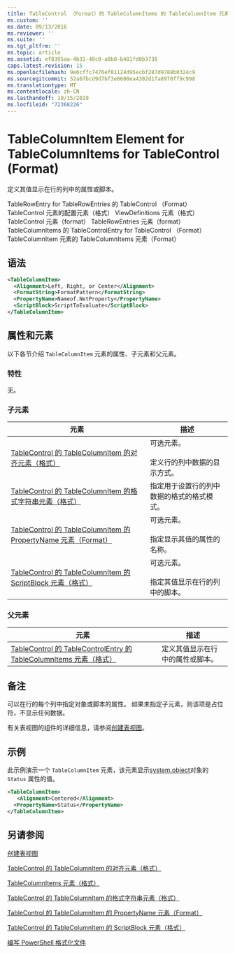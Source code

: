 ```yaml
---
title: TableControl （Format）的 TableColumnItems 的 TableColumnItem 元素 |Microsoft Docs
ms.custom: ''
ms.date: 09/13/2016
ms.reviewer: ''
ms.suite: ''
ms.tgt_pltfrm: ''
ms.topic: article
ms.assetid: ef8395aa-4b31-48c0-a0b8-b481fd0b3738
caps.latest.revision: 15
ms.openlocfilehash: 9e6cffc7476ef01124d95ecbf287d9788b0324c9
ms.sourcegitcommit: 52a67bcd9d7bf3e8600ea4302d1fa8970ff9c998
ms.translationtype: MT
ms.contentlocale: zh-CN
ms.lasthandoff: 10/15/2019
ms.locfileid: "72368226"
---
```

# <a name="tablecolumnitem-element-for-tablecolumnitems-for-tablecontrol-format"></a>TableColumnItem Element for TableColumnItems for TableControl (Format)

定义其值显示在行的列中的属性或脚本。

TableRowEntry for TableRowEntries 的 TableControl （Format） TableControl 元素的配置元素（格式） ViewDefinitions 元素（格式） TableControl 元素（format） TableRowEntries 元素（format）TableColumnItems 的 TableControlEntry for TableControl （Format） TableColumnItem 元素的 TableColumnItems 元素（Format）

## <a name="syntax"></a>语法

```xml
<TableColumnItem>
  <Alignment>Left, Right, or Center</Alignment>
  <FormatString>FormatPattern</FormatString>
  <PropertyName>Nameof.NetProperty</PropertyName>
  <ScriptBlock>ScriptToEvaluate</ScriptBlock>
</TableColumnItem>
```

## <a name="attributes-and-elements"></a>属性和元素

以下各节介绍 `TableColumnItem` 元素的属性、子元素和父元素。

### <a name="attributes"></a>特性

无。

### <a name="child-elements"></a>子元素

|元素|描述|
|-------------|-----------------|
|[TableControl 的 TableColumnItem 的对齐元素（格式）](./alignment-element-for-tablecolumnitem-for-tablecontrol-format.md)|可选元素。<br /><br /> 定义行的列中数据的显示方式。|
|[TableControl 的 TableColumnItem 的格式字符串元素（格式）](./formatstring-element-for-tablecolumnitem-for-tablecontrol-format.md)|指定用于设置行的列中数据的格式的格式模式。|
|[TableControl 的 TableColumnItem 的 PropertyName 元素（Format）](./propertyname-element-for-tablecolumnitem-for-tablecontrol-format.md)|可选元素。<br /><br /> 指定显示其值的属性的名称。|
|[TableControl 的 TableColumnItem 的 ScriptBlock 元素（格式）](./scriptblock-element-for-tablecolumnitem-for-tablecontrol-format.md)|可选元素。<br /><br /> 指定其值显示在行的列中的脚本。|

### <a name="parent-elements"></a>父元素

|元素|描述|
|-------------|-----------------|
|[TableControl 的 TableControlEntry 的 TableColumnItems 元素（格式）](./tablecolumnitems-element-for-tablerowentry-for-tablecontrol-format.md)|定义其值显示在行中的属性或脚本。|

## <a name="remarks"></a>备注

可以在行的每个列中指定对象或脚本的属性。 如果未指定子元素，则该项是占位符，不显示任何数据。

有关表视图的组件的详细信息，请参阅[创建表视图](./creating-a-table-view.md)。

## <a name="example"></a>示例

此示例演示一个 `TableColumnItem` 元素，该元素显示[system.object](/dotnet/api/System.Diagnostics.Process)对象的 `Status` 属性的值。

```xml
<TableColumnItem>
   <Alignment>Centered</Alignment>
  <PropertyName>Status</PropertyName>
</TableColumnItem>

```

## <a name="see-also"></a>另请参阅

[创建表视图](./creating-a-table-view.md)

[TableControl 的 TableColumnItem 的对齐元素（格式）](./alignment-element-for-tablecolumnitem-for-tablecontrol-format.md)

[TableColumnItems 元素（格式）](./tablecolumnitems-element-for-tablerowentry-for-tablecontrol-format.md)

[TableControl 的 TableColumnItem 的格式字符串元素（格式）](./formatstring-element-for-tablecolumnitem-for-tablecontrol-format.md)

[TableControl 的 TableColumnItem 的 PropertyName 元素（Format）](./propertyname-element-for-tablecolumnitem-for-tablecontrol-format.md)

[TableControl 的 TableColumnItem 的 ScriptBlock 元素（格式）](./scriptblock-element-for-tablecolumnitem-for-tablecontrol-format.md)

[编写 PowerShell 格式化文件](./writing-a-powershell-formatting-file.md)

